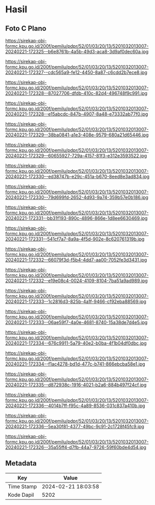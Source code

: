 # Hasil

## Foto C Plano

https://sirekap-obj-formc.kpu.go.id/200f/pemilu/pdpr/52/01/03/20/13/5201032013007-20240221-172325--b6e8761b-4a5b-49d3-aca8-3d9af0dec60a.jpg

https://sirekap-obj-formc.kpu.go.id/200f/pemilu/pdpr/52/01/03/20/13/5201032013007-20240221-172327--cdc565a9-fe12-4450-8a87-c6cdd2b7ece8.jpg

https://sirekap-obj-formc.kpu.go.id/200f/pemilu/pdpr/52/01/03/20/13/5201032013007-20240221-172328--87027706-dfdb-410c-82d4-496748f9c991.jpg

https://sirekap-obj-formc.kpu.go.id/200f/pemilu/pdpr/52/01/03/20/13/5201032013007-20240221-172328--e15abcdc-847b-4907-8a48-e73332ab77f0.jpg

https://sirekap-obj-formc.kpu.go.id/200f/pemilu/pdpr/52/01/03/20/13/5201032013007-20240221-172329--38ba0841-a1e3-408e-9579-680a21d65446.jpg

https://sirekap-obj-formc.kpu.go.id/200f/pemilu/pdpr/52/01/03/20/13/5201032013007-20240221-172329--60655927-729a-4157-81f3-e312e3593522.jpg

https://sirekap-obj-formc.kpu.go.id/200f/pemilu/pdpr/52/01/03/20/13/5201032013007-20240221-172330--ed38747b-e29c-451a-b670-8eed8e3ad834.jpg

https://sirekap-obj-formc.kpu.go.id/200f/pemilu/pdpr/52/01/03/20/13/5201032013007-20240221-172330--79d699fd-2652-4d93-9a74-359b57e0b186.jpg

https://sirekap-obj-formc.kpu.go.id/200f/pemilu/pdpr/52/01/03/20/13/5201032013007-20240221-172331--bb31f193-890c-4896-866e-1d8ee6630469.jpg

https://sirekap-obj-formc.kpu.go.id/200f/pemilu/pdpr/52/01/03/20/13/5201032013007-20240221-172331--541cf7a7-8a9a-4f5d-902e-8c620761319b.jpg

https://sirekap-obj-formc.kpu.go.id/200f/pemilu/pdpr/52/01/03/20/13/5201032013007-20240221-172332--66079f3d-f5b4-4dd7-aa00-7052fe3d3431.jpg

https://sirekap-obj-formc.kpu.go.id/200f/pemilu/pdpr/52/01/03/20/13/5201032013007-20240221-172332--e19e08c4-0024-4109-8104-7ba51a9ad989.jpg

https://sirekap-obj-formc.kpu.go.id/200f/pemilu/pdpr/52/01/03/20/13/5201032013007-20240221-172333--1c2816d3-825b-4a1f-9466-cf92eba88569.jpg

https://sirekap-obj-formc.kpu.go.id/200f/pemilu/pdpr/52/01/03/20/13/5201032013007-20240221-172333--06ae59f7-4a0e-4681-8740-15a38de7d4e5.jpg

https://sirekap-obj-formc.kpu.go.id/200f/pemilu/pdpr/52/01/03/20/13/5201032013007-20240221-172334--676c9911-5a79-40e2-b0ba-4f1b04df0dbc.jpg

https://sirekap-obj-formc.kpu.go.id/200f/pemilu/pdpr/52/01/03/20/13/5201032013007-20240221-172334--f1ac4278-bd1d-477c-b741-866ebcba58e1.jpg

https://sirekap-obj-formc.kpu.go.id/200f/pemilu/pdpr/52/01/03/20/13/5201032013007-20240221-172335--d872938c-1916-4021-b2a6-884b497f24cf.jpg

https://sirekap-obj-formc.kpu.go.id/200f/pemilu/pdpr/52/01/03/20/13/5201032013007-20240221-172336--4014b7ff-f95c-4a89-8536-031c837a410b.jpg

https://sirekap-obj-formc.kpu.go.id/200f/pemilu/pdpr/52/01/03/20/13/5201032013007-20240221-172336--5ea30f81-4377-49bc-9c91-2c1728f45fc9.jpg

https://sirekap-obj-formc.kpu.go.id/200f/pemilu/pdpr/52/01/03/20/13/5201032013007-20240221-172326--35a55ff4-d7fb-44a7-9726-59f60bde4d54.jpg


## Metadata

| Key        | Value               |
| ---------- | ------------------- |
| Time Stamp | 2024-02-21 18:03:58 |
| Kode Dapil | 5202                |



